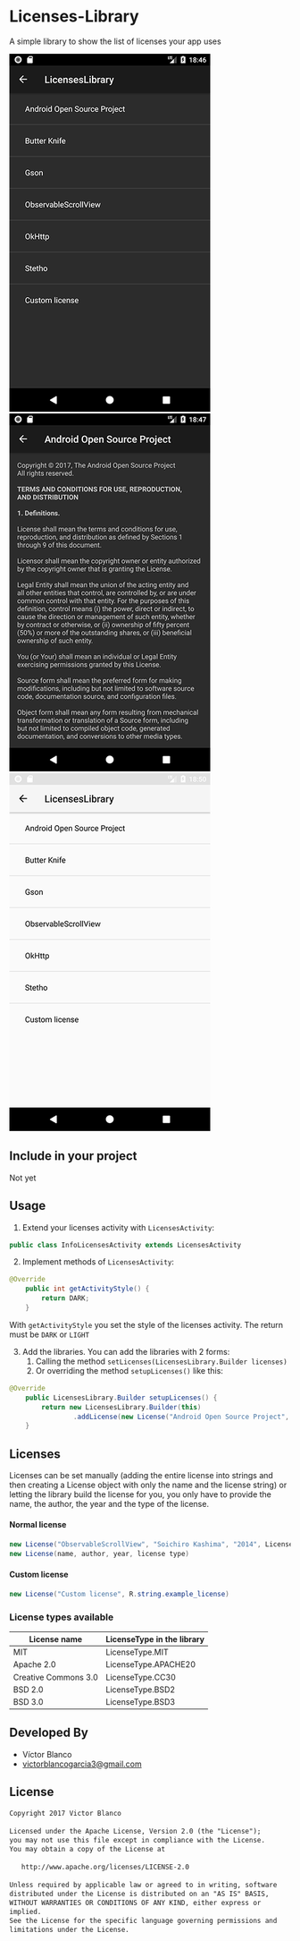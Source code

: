 # Licenses-Library

A simple library to show the list of licenses your app uses

![Image](https://raw.githubusercontent.com/VictorBG/Licenses-Library/master/screenshots/Screenshot_1508007030.png)![Image](https://raw.githubusercontent.com/VictorBG/Licenses-Library/master/screenshots/Screenshot_1508007049.png)![Image](https://raw.githubusercontent.com/VictorBG/Licenses-Library/master/screenshots/Screenshot_1508007044.png)

## Include in your project

Not yet

## Usage

1. Extend your licenses activity with `LicensesActivity`:

```java 
public class InfoLicensesActivity extends LicensesActivity 
```

2. Implement methods of ```LicensesActivity```:
```java
@Override
    public int getActivityStyle() {
        return DARK;
    }
```

With `getActivityStyle` you set the style of the licenses activity. The return must be `DARK` or `LIGHT`

3. Add the libraries. You can add the libraries with 2 forms:
    1. Calling the method `setLicenses(LicensesLibrary.Builder licenses)`
    2. Or overriding the method `setupLicenses()` like this:
```java
@Override
    public LicensesLibrary.Builder setupLicenses() {
        return new LicensesLibrary.Builder(this)
                .addLicense(new License("Android Open Source Project", "The Android Open Source Project", "2017", LicensesType.APACHE20));
    }
```

## Licenses

Licenses can be set manually (adding the entire license into strings and then creating a License object with only the name and the license string) 
or letting the library build the license for you, you only have to provide the name, the author, the year and the type of the license.

#### Normal license

```java
new License("ObservableScrollView", "Soichiro Kashima", "2014", LicensesType.APACHE20)
new License(name, author, year, license type)
````

#### Custom license
```java
new License("Custom license", R.string.example_license)
```

### License types available

| License name  |  LicenseType in the library|
| ------------- | ------------- |
| MIT  | LicenseType.MIT  |
| Apache 2.0  | LicenseType.APACHE20  |
| Creative Commons 3.0  | LicenseType.CC30  |
| BSD 2.0  | LicenseType.BSD2  |
| BSD 3.0  | LicenseType.BSD3  |

## Developed By

* Víctor Blanco
* <victorblancogarcia3@gmail.com>

## License

    Copyright 2017 Victor Blanco

    Licensed under the Apache License, Version 2.0 (the "License");
    you may not use this file except in compliance with the License.
    You may obtain a copy of the License at

       http://www.apache.org/licenses/LICENSE-2.0

    Unless required by applicable law or agreed to in writing, software
    distributed under the License is distributed on an "AS IS" BASIS,
    WITHOUT WARRANTIES OR CONDITIONS OF ANY KIND, either express or implied.
    See the License for the specific language governing permissions and
    limitations under the License.


